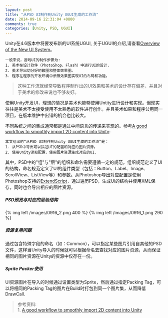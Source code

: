 ```yaml
---
layout: post
title: "从PSD UI制作到Unity UGUI生成的工作流"
date: 2014-09-16 22:31:04 +0800
comments: true
categories: [Unity, PSD, UGUI] 
---
```


Unity在4.6版本中将要发布新的UI系统UGUI, 关于UGUI的介绍,请查看[Overview of the New UI System](http://blogs.unity3d.com/2014/05/28/overview-of-the-new-ui-system/)。  

	一般来说，游戏UI的制作步骤为:  
	1. 美术在设计软件（PhotoShop，Flash）中进行UI的设计.  
	2. 美术导出切分好的散图和整体效果图。  
	3. 程序在程序的开发环境中参照效果图实现UI的布局和功能。  

>这种工作流就经常导致程序制作出的UI效果和美术的设计存在偏差，并且对于美术的修改来说也不够友好。  

使用Unity开发UI，理想的情况是美术也能够使用Untity进行设计和实现。但现实往往是美术不太接受使用不太熟悉的软件进行创作。并且美术如果和程序公用同一项目，在版本维护中出错的机会也比较大。  

不同系统之间的集成通常都是通过中间语言的传递来实现的。参考[A good workflow to smoothly import 2D content into Unity](http://blogs.unity3d.com/2013/05/17/a-good-workflow-to-smoothly-import-2d-content-into-unity-part-i-authoring-and-exporting/):  

	本文给出的“从PSD UI制作到Unity UGUI生成的工作流”是：  
	1. 从PSD中导出可以描述UI的配置和对应的图片资源。  
	2. 使用Unity读取配置，使用图片资源生成对应的UI.  

其中，PSD中的"组"与"层"的组织和命名需要遵循一定的规范。组织规范定义了UI的结构，命名规范定义了UI的组件类型（包括：Button、Label、Image、ScrollView、ListView等）和参数。从Photoshop导出对应配置是使用Photoshop支持的[ExtendScript](http://www.adobe.com/cn/devnet/scripting.html)，通过遍历PSD，生成UI的结构并使用XML保存，同时也会导出相应的图片资源。  

##### PSD预览与对应的层级结构 
{% img left /images/0916_2.png 400 %}
{% img left /images/0916_1.png 290 %}

##### 资源复用问题  
通过包含特殊字段的命名（如：Common），可以指定某些图片引用自其他的PSD文件，这样当Unity导入的时候就可以根据命名去查找对应的图片资源，从而保证相同的图片资源在Unity的资源中仅存在一份。

##### Sprite Packer使用
UI资源图片在导入的时候通过设置类型为Sprite，然后通过指定Packing Tag，可以将相同的Packing Tag的图片在Build时打包到同一个图片集，从而降低DrawCall.

>参考资料:  
	1. [A good workflow to smoothly import 2D content into Unity](http://blogs.unity3d.com/2013/05/17/a-good-workflow-to-smoothly-import-2d-content-into-unity-part-i-authoring-and-exporting/)



